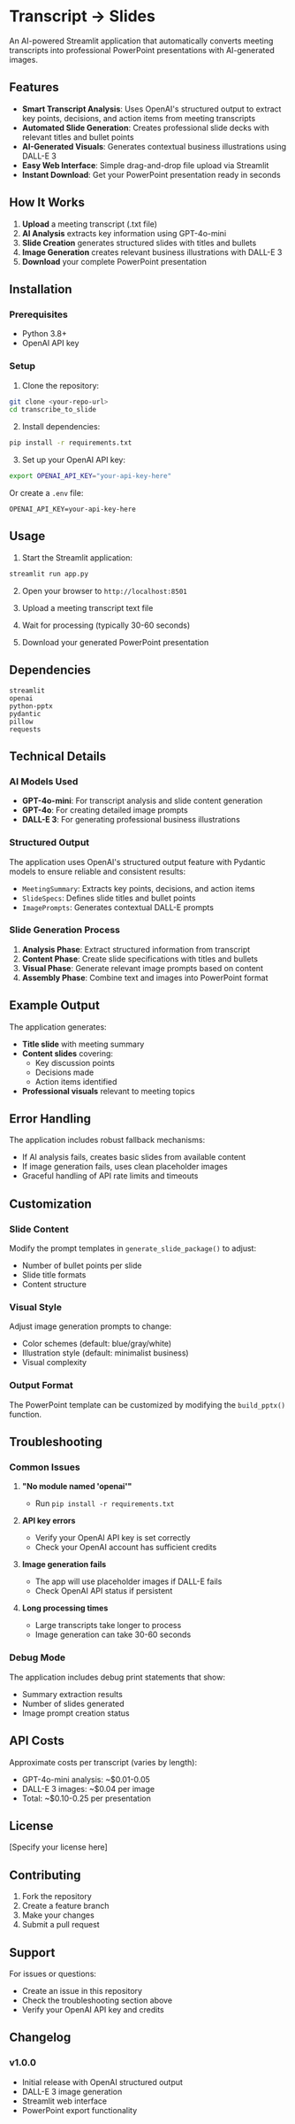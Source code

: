 # Transcript → Slides

An AI-powered Streamlit application that automatically converts meeting transcripts into professional PowerPoint presentations with AI-generated images.

## Features

- **Smart Transcript Analysis**: Uses OpenAI's structured output to extract key points, decisions, and action items from meeting transcripts
- **Automated Slide Generation**: Creates professional slide decks with relevant titles and bullet points
- **AI-Generated Visuals**: Generates contextual business illustrations using DALL-E 3
- **Easy Web Interface**: Simple drag-and-drop file upload via Streamlit
- **Instant Download**: Get your PowerPoint presentation ready in seconds

## How It Works

1. **Upload** a meeting transcript (.txt file)
2. **AI Analysis** extracts key information using GPT-4o-mini
3. **Slide Creation** generates structured slides with titles and bullets
4. **Image Generation** creates relevant business illustrations with DALL-E 3
5. **Download** your complete PowerPoint presentation

## Installation

### Prerequisites

- Python 3.8+
- OpenAI API key

### Setup

1. Clone the repository:
```bash
git clone <your-repo-url>
cd transcribe_to_slide
```

2. Install dependencies:
```bash
pip install -r requirements.txt
```

3. Set up your OpenAI API key:
```bash
export OPENAI_API_KEY="your-api-key-here"
```

Or create a `.env` file:
```
OPENAI_API_KEY=your-api-key-here
```

## Usage

1. Start the Streamlit application:
```bash
streamlit run app.py
```

2. Open your browser to `http://localhost:8501`

3. Upload a meeting transcript text file

4. Wait for processing (typically 30-60 seconds)

5. Download your generated PowerPoint presentation

## Dependencies

```
streamlit
openai
python-pptx
pydantic
pillow
requests
```

## Technical Details

### AI Models Used

- **GPT-4o-mini**: For transcript analysis and slide content generation
- **GPT-4o**: For creating detailed image prompts
- **DALL-E 3**: For generating professional business illustrations

### Structured Output

The application uses OpenAI's structured output feature with Pydantic models to ensure reliable and consistent results:

- `MeetingSummary`: Extracts key points, decisions, and action items
- `SlideSpecs`: Defines slide titles and bullet points
- `ImagePrompts`: Generates contextual DALL-E prompts

### Slide Generation Process

1. **Analysis Phase**: Extract structured information from transcript
2. **Content Phase**: Create slide specifications with titles and bullets
3. **Visual Phase**: Generate relevant image prompts based on content
4. **Assembly Phase**: Combine text and images into PowerPoint format

## Example Output

The application generates:

- **Title slide** with meeting summary
- **Content slides** covering:
  - Key discussion points
  - Decisions made
  - Action items identified
- **Professional visuals** relevant to meeting topics

## Error Handling

The application includes robust fallback mechanisms:

- If AI analysis fails, creates basic slides from available content
- If image generation fails, uses clean placeholder images
- Graceful handling of API rate limits and timeouts

## Customization

### Slide Content
Modify the prompt templates in `generate_slide_package()` to adjust:
- Number of bullet points per slide
- Slide title formats
- Content structure

### Visual Style
Adjust image generation prompts to change:
- Color schemes (default: blue/gray/white)
- Illustration style (default: minimalist business)
- Visual complexity

### Output Format
The PowerPoint template can be customized by modifying the `build_pptx()` function.

## Troubleshooting

### Common Issues

1. **"No module named 'openai'"**
   - Run `pip install -r requirements.txt`

2. **API key errors**
   - Verify your OpenAI API key is set correctly
   - Check your OpenAI account has sufficient credits

3. **Image generation fails**
   - The app will use placeholder images if DALL-E fails
   - Check OpenAI API status if persistent

4. **Long processing times**
   - Large transcripts take longer to process
   - Image generation can take 30-60 seconds

### Debug Mode

The application includes debug print statements that show:
- Summary extraction results
- Number of slides generated
- Image prompt creation status

## API Costs

Approximate costs per transcript (varies by length):
- GPT-4o-mini analysis: ~$0.01-0.05
- DALL-E 3 images: ~$0.04 per image
- Total: ~$0.10-0.25 per presentation

## License

[Specify your license here]

## Contributing

1. Fork the repository
2. Create a feature branch
3. Make your changes
4. Submit a pull request

## Support

For issues or questions:
- Create an issue in this repository
- Check the troubleshooting section above
- Verify your OpenAI API key and credits

## Changelog

### v1.0.0
- Initial release with OpenAI structured output
- DALL-E 3 image generation
- Streamlit web interface
- PowerPoint export functionality
